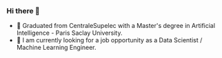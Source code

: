 ### Hi there 👋 

- 💼 Graduated from CentraleSupelec with a Master's degree in Artificial Intelligence - Paris Saclay University.
- 🔎 I am currently looking for a job opportunity as a Data Scientist / Machine Learning Engineer.
  
